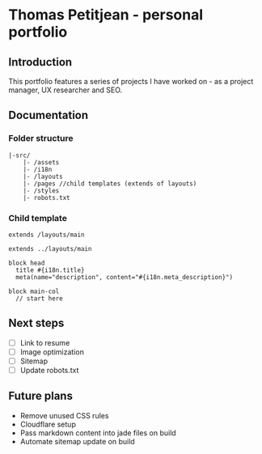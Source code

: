 Thomas Petitjean - personal portfolio
========================

## Introduction
This portfolio features a series of projects I have worked on - as a project manager, UX researcher and SEO.

## Documentation

### Folder structure

```
|-src/
    |- /assets
    |- /i18n
    |- /layouts
    |- /pages //child templates (extends of layouts)
    |- /styles
    |- robots.txt
```

### Child template

```jade
extends /layouts/main

extends ../layouts/main

block head
  title #{i18n.title}
  meta(name="description", content="#{i18n.meta_description}")

block main-col
  // start here
```

## Next steps
- [ ] Link to resume
- [ ] Image optimization
- [ ] Sitemap
- [ ] Update robots.txt

## Future plans
- Remove unused CSS rules
- Cloudflare setup
- Pass markdown content into jade files on build
- Automate sitemap update on build
